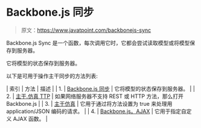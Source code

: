 # Backbone.js 同步

> 原文：<https://www.javatpoint.com/backbonejs-sync>

Backbone.js Sync 是一个函数，每次调用它时，它都会尝试读取模型或将模型保存到服务器。

它将模型的状态保存到服务器。

以下是可用于操作主干同步的方法列表:

| 索引 | 方法 | 描述 |
| 1. | [Backbone.js 同步](backbonejs-syncs) | 它将模型的状态保存到服务器。 |
| 2. | [主干.仿真 TTP](backbonejs-emulatehttp) | 如果网络服务器不支持 REST 或 HTTP 方法，那么打开 Backbone.js |
| 3. | [主干仿真](backbonejs-emulatejson) | 它用于通过将方法设置为 true 来处理用 application/JSON 编码的请求。 |
| 4. | [Backbone.js。AJAX](#) | 它用于指定自定义 AJAX 函数。 |